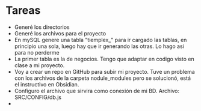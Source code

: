 # Tareas

- Generé los directorios
- Generé los archivos para el proyecto
- En mySQL genere una tabla "tiemplex_" para ir cargado las tablas, en principio una sola, luego hay que ir generando las otras. Lo hago asi para no perderme
- La primer tabla es la de negocios. Tengo que adaptar en codigo visto en clase a mi proyecto.
- Voy a crear un repo en GitHub para subir mi proyecto. Tuve un problema con los archivos de la carpeta nodule_modules pero se solucionó, está el instructivo en Obsidian.
- Configuro el archivo que sirvira como conexión de mi BD. Archivo: SRC/CONFIG/db.js
- 



